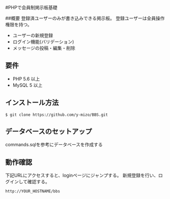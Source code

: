 #PHPで会員制掲示板基礎

##概要
登録済ユーザーのみが書き込みできる掲示板。
登録ユーザーは全員操作権限を持つ。
* ユーザーの新規登録
* ログイン機能(バリデーション)
* メッセージの投稿・編集・削除

## 要件
* PHP 5.6 以上
* MySQL 5 以上

## インストール方法
```
$ git clone https://github.com/y-mizo/BBS.git
```

## データベースのセットアップ
commands.sqlを参考にデータベースを作成する

## 動作確認
下記URLにアクセスすると、loginページにジャンプする。
新規登録を行い、ログインして確認する。
```
http://YOUR_HOSTNAME/bbs
```